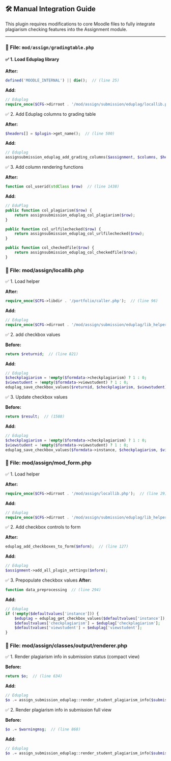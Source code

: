 ## 🛠 Manual Integration Guide

This plugin requires modifications to core Moodle files to fully integrate plagiarism checking features into the Assignment module.

---

### 📁 File: `mod/assign/gradingtable.php`

#### ✅ 1. Load Eduplag library

**After:**
```php
defined('MOODLE_INTERNAL') || die();  // (line 25)
```
**Add:**
```php
// Eduplag
require_once($CFG->dirroot . '/mod/assign/submission/eduplag/locallib.php');
```
✅ 2. Add Eduplag columns to grading table

**After:**
```php
$headers[] = $plugin->get_name();  // (line 500)
```
**Add:**
```php
// Eduplag
assignsubmission_eduplag_add_grading_columns($assignment, $columns, $headers);
```
✅ 3. Add column rendering functions

**After:**
```php
function col_userid(stdClass $row)  // (line 1438)
```
**Add:**
```php
// EduPlag
public function col_plagiarism($row) {
    return assignsubmission_eduplag_col_plagiarism($row);
}

public function col_urlfilechecked($row) {
    return assignsubmission_eduplag_col_urlfilechecked($row);
}

public function col_checkedfile($row) {
    return assignsubmission_eduplag_col_checkedfile($row);
}
```
###  📁 File: mod/assign/locallib.php

✅ 1. Load helper

**After:**
```php
require_once($CFG->libdir . '/portfolio/caller.php');  // (line 96)
```
**Add:**
```php
// Eduplag
require_once($CFG->dirroot . '/mod/assign/submission/eduplag/lib_helper.php');
```
✅ 2. add checkbox values

**Before:**
```php
return $returnid;  // (line 821)
```
**Add:**
```php
// Eduplag
$checkplagiarism = !empty($formdata->checkplagiarism) ? 1 : 0;
$viewstudent = !empty($formdata->viewstudent) ? 1 : 0;
eduplag_save_checkbox_values($returnid, $checkplagiarism, $viewstudent);
```
✅ 3. Update checkbox values

**Before:**
```php
return $result;  // (1588)
```
**Add:**
```php
// Eduplag
$checkplagiarism = !empty($formdata->checkplagiarism) ? 1 : 0;
$viewstudent = !empty($formdata->viewstudent) ? 1 : 0;
eduplag_save_checkbox_values($formdata->instance, $checkplagiarism, $viewstudent);
```
###  📁 File: mod/assign/mod_form.php

✅ 1. Load helper

**After:**
```php
require_once($CFG->dirroot . '/mod/assign/locallib.php');  // (line 29)
```
**Add:**
```php
// Eduplag
require_once($CFG->dirroot . '/mod/assign/submission/eduplag/lib_helper.php');
```

✅ 2. Add checkbox controls to form

**After:**
```php
eduplag_add_checkboxes_to_form($mform);  // (line 127)
```
**Add:**
```php
// Eduplag
$assignment->add_all_plugin_settings($mform);
```
✅ 3. Prepopulate checkbox values
**After:**
```php
function data_preprocessing  // (line 294)
```
**Add:**
```php
// Eduplag
if (!empty($defaultvalues['instance'])) {
    $eduplag = eduplag_get_checkbox_values($defaultvalues['instance']);
    $defaultvalues['checkplagiarism'] = $eduplag['checkplagiarism'];
    $defaultvalues['viewstudent'] = $eduplag['viewstudent'];
}
```
###  📁 File: mod/assign/classes/output/renderer.php
✅ 1. Render plagiarism info in submission status (compact view)

**Before:**
```php
return $o;  // (line 634)
```
**Add:**
```php
// Eduplag
$o .= assign_submission_eduplag::render_student_plagiarism_info($submission, $status->coursemoduleid, $this->page->context->id);
```
✅ 2. Render plagiarism info in submission full view

**Before:**
```php
$o .= $warningmsg;  // (line 868)
```
**Add:**
```php
// Eduplag
$o .= assign_submission_eduplag::render_student_plagiarism_info($submission, $status->coursemoduleid, $this->page->context->id);
```
